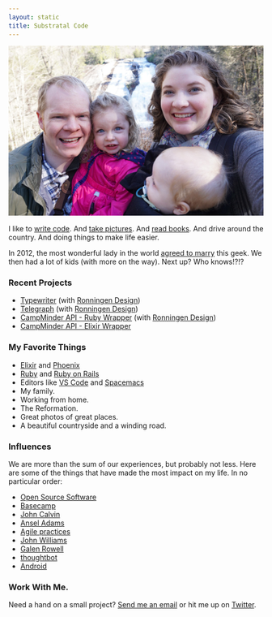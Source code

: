 ```yaml
---
layout: static
title: Substratal Code
---
```


<img src="/images/family.jpg" class="full" />

I like to [write code](https://github.com/deep-spaced). And [take pictures](https://substratalcode.smugmug.com/). And [read books](https://www.goodreads.com/user/show/36469128-andrew-anderson). And drive around the country. And doing things to make life easier.

In 2012, the most wonderful lady in the world [agreed to marry](http://www.meandthegeek.com) this geek. We then had a lot of kids (with more on the way). Next up? Who knows!?!?

### Recent Projects

- [Typewriter](https://ronningen.design/typewriter) (with [Ronningen Design](https://ronningen.design))
- [Telegraph](https://gotelegraph.com/) (with [Ronningen Design](https://ronningen.design))
- [CampMinder API - Ruby Wrapper](https://bitbucket.org/ronningendesign/campminder-ruby) (with [Ronningen Design](https://ronningen.design))
- [CampMinder API - Elixir Wrapper](https://github.com/GimliLongBow/campminder-elixir)

### My Favorite Things

- [Elixir](https://elixir-lang.org/) and [Phoenix](https://www.phoenixframework.org/)
- [Ruby](https://ruby-lang.org/) and [Ruby on Rails](https://rubyonrails.org/)
- Editors like [VS Code](https://code.visualstudio.com/) and [Spacemacs](https://spacemacs.org/)
- My family.
- Working from home.
- The Reformation.
- Great photos of great places.
- A beautiful countryside and a winding road.

### Influences

We are more than the sum of our experiences, but probably not less. Here are some of the things that have made the most impact on my life. In no particular order:

- [Open Source Software](https://opensource.org/)
- [Basecamp](https://basecamp.com)
- [John Calvin](https://www.ccel.org/ccel/calvin)
- [Ansel Adams](https://www.nytimes.com/2008/04/27/travel/27journeys.html)
- [Agile practices](https://www.amazon.com/Scrum-Breathtakingly-Brief-Agile-Introduction/dp/193796504X/)
- [John Williams](https://www.jwfan.com/?page_id=132)
- [Galen Rowell](https://www.toddskinner.com/portal/Galen/Gallery_8.htm)
- [thoughtbot](https://thoughtbot.com/)
- [Android](https://www.android.com/)

### Work With Me.

Need a hand on a small project? [Send me an email](mailto:andrew@substratalcode.com) or hit me up on [Twitter](https://twitter.com/deep_spaced).
